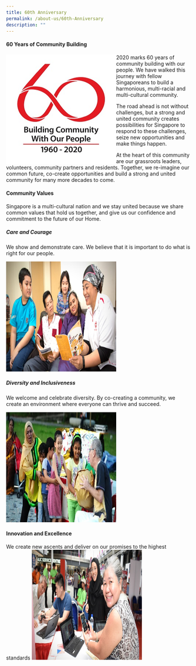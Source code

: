 ```yaml
---
title: 60th Anniversary
permalink: /about-us/60th-Anniversary
description: ""
---
```

#### **60 Years of Community Building**


<img style="height:300px;width:300px" align="left" src="/images/About%20Us/60th%20Anniversary/pa60-logo-high-res462929700a1d6b0c895eff0000f6c7a3.jpg">
2020 marks 60 years of community building with our people. We have walked this journey with fellow Singaporeans to build a harmonious, multi-racial and multi-cultural community.

The road ahead is not without challenges, but a strong and united community creates possibilities for Singapore to respond to these challenges, seize new opportunities and make things happen.

At the heart of this community are our grassroots leaders, volunteers, community partners and residents. Together, we re-imagine our common future, co-create opportunities and build a strong and united community for many more decades to come.

#### **Community Values**
Singapore is a multi-cultural nation and we stay united because we share common values that hold us together, and give us our confidence and commitment to the future of our Home.

##### Care and Courage

We show and demonstrate care. We believe that it is important to do what is right for our people.

<img style="height:300px;width:300px"  src="/images/About%20Us/60th%20Anniversary/Care%20and%20Courage.jpg">


##### Diversity and Inclusiveness

We welcome and celebrate diversity. By co-creating a community, we create an environment where everyone can thrive and succeed.

<img style="height:300px;width:300px"  src="/images/About%20Us/60th%20Anniversary/Diversity%20and%20Inclusiveness.jpg">


#### Innovation and Excellence

We create new ascents and deliver on our promises to the highest standards
<img style="height:300px;width:300px"  src="/images/About%20Us/60th%20Anniversary/Innovation%20and%20Excellence.jpg">